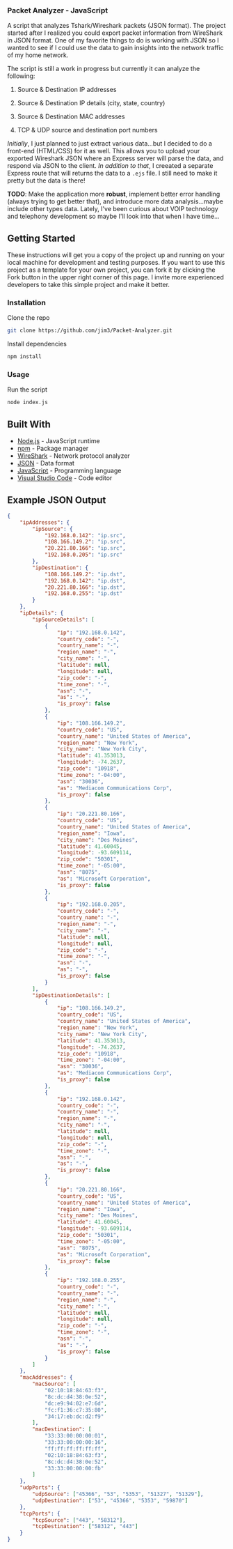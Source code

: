 ### Packet Analyzer - JavaScript

A script that analyzes Tshark/Wireshark packets (JSON format). The project started after I realized you could export packet information from WireShark in JSON format. One of my favorite things to do is working with JSON so I wanted to see if I could use the data to gain insights into the network traffic of my home network.

The script is still a work in progress but currently it can analyze the following:

1. Source & Destination IP addresses

2. Source & Destination IP details (city, state, country)

3. Source & Destination MAC addresses

4. TCP & UDP source and destination port numbers

_Initially_, I just planned to just extract various data...but I decided to do a front-end (HTML/CSS) for it as well. This allows you to upload your exported Wireshark JSON where an Express server will parse the data, and respond
via JSON to the client. _In addition to that_, I creeated a separate Express route that will returns the data to a `.ejs` file. I still need to make it pretty but the data is there!

**TODO**: Make the application more **robust**, implement better error handling (always trying to get better that), and introduce more data analysis...maybe include other types data. Lately, I've been curious about VOIP technology and telephony development so maybe I'll look into that when I have time...

## Getting Started

These instructions will get you a copy of the project up and running on your local machine for development and testing purposes. If you want to use this project as a template for your own project, you can fork it by clicking the Fork button in the upper right corner of this page. I invite more experienced developers to take this simple project and make it better.

### Installation

Clone the repo

```bash
git clone https://github.com/jim3/Packet-Analyzer.git
```

Install dependencies

```bash
npm install
```

### Usage

Run the script

```bash
node index.js
```

## Built With

-   [Node.js](https://nodejs.org/en/) - JavaScript runtime
-   [npm](https://www.npmjs.com/) - Package manager
-   [WireShark](https://www.wireshark.org/) - Network protocol analyzer
-   [JSON](https://www.json.org/) - Data format
-   [JavaScript](https://learnjavascript.online/) - Programming language
-   [Visual Studio Code](https://code.visualstudio.com/) - Code editor

## Example JSON Output

```json
{
    "ipAddresses": {
        "ipSource": {
            "192.168.0.142": "ip.src",
            "108.166.149.2": "ip.src",
            "20.221.80.166": "ip.src",
            "192.168.0.205": "ip.src"
        },
        "ipDestination": {
            "108.166.149.2": "ip.dst",
            "192.168.0.142": "ip.dst",
            "20.221.80.166": "ip.dst",
            "192.168.0.255": "ip.dst"
        }
    },
    "ipDetails": {
        "ipSourceDetails": [
            {
                "ip": "192.168.0.142",
                "country_code": "-",
                "country_name": "-",
                "region_name": "-",
                "city_name": "-",
                "latitude": null,
                "longitude": null,
                "zip_code": "-",
                "time_zone": "-",
                "asn": "-",
                "as": "-",
                "is_proxy": false
            },
            {
                "ip": "108.166.149.2",
                "country_code": "US",
                "country_name": "United States of America",
                "region_name": "New York",
                "city_name": "New York City",
                "latitude": 41.353013,
                "longitude": -74.2637,
                "zip_code": "10918",
                "time_zone": "-04:00",
                "asn": "30036",
                "as": "Mediacom Communications Corp",
                "is_proxy": false
            },
            {
                "ip": "20.221.80.166",
                "country_code": "US",
                "country_name": "United States of America",
                "region_name": "Iowa",
                "city_name": "Des Moines",
                "latitude": 41.60045,
                "longitude": -93.609114,
                "zip_code": "50301",
                "time_zone": "-05:00",
                "asn": "8075",
                "as": "Microsoft Corporation",
                "is_proxy": false
            },
            {
                "ip": "192.168.0.205",
                "country_code": "-",
                "country_name": "-",
                "region_name": "-",
                "city_name": "-",
                "latitude": null,
                "longitude": null,
                "zip_code": "-",
                "time_zone": "-",
                "asn": "-",
                "as": "-",
                "is_proxy": false
            }
        ],
        "ipDestinationDetails": [
            {
                "ip": "108.166.149.2",
                "country_code": "US",
                "country_name": "United States of America",
                "region_name": "New York",
                "city_name": "New York City",
                "latitude": 41.353013,
                "longitude": -74.2637,
                "zip_code": "10918",
                "time_zone": "-04:00",
                "asn": "30036",
                "as": "Mediacom Communications Corp",
                "is_proxy": false
            },
            {
                "ip": "192.168.0.142",
                "country_code": "-",
                "country_name": "-",
                "region_name": "-",
                "city_name": "-",
                "latitude": null,
                "longitude": null,
                "zip_code": "-",
                "time_zone": "-",
                "asn": "-",
                "as": "-",
                "is_proxy": false
            },
            {
                "ip": "20.221.80.166",
                "country_code": "US",
                "country_name": "United States of America",
                "region_name": "Iowa",
                "city_name": "Des Moines",
                "latitude": 41.60045,
                "longitude": -93.609114,
                "zip_code": "50301",
                "time_zone": "-05:00",
                "asn": "8075",
                "as": "Microsoft Corporation",
                "is_proxy": false
            },
            {
                "ip": "192.168.0.255",
                "country_code": "-",
                "country_name": "-",
                "region_name": "-",
                "city_name": "-",
                "latitude": null,
                "longitude": null,
                "zip_code": "-",
                "time_zone": "-",
                "asn": "-",
                "as": "-",
                "is_proxy": false
            }
        ]
    },
    "macAddresses": {
        "macSource": [
            "02:10:18:84:63:f3",
            "8c:dc:d4:38:0e:52",
            "dc:e9:94:02:e7:6d",
            "fc:f1:36:c7:35:80",
            "34:17:eb:dc:d2:f9"
        ],
        "macDestination": [
            "33:33:00:00:00:01",
            "33:33:00:00:00:16",
            "ff:ff:ff:ff:ff:ff",
            "02:10:18:84:63:f3",
            "8c:dc:d4:38:0e:52",
            "33:33:00:00:00:fb"
        ]
    },
    "udpPorts": {
        "udpSource": ["45366", "53", "5353", "51327", "51329"],
        "udpDestination": ["53", "45366", "5353", "59870"]
    },
    "tcpPorts": {
        "tcpSource": ["443", "58312"],
        "tcpDestination": ["58312", "443"]
    }
}
```
